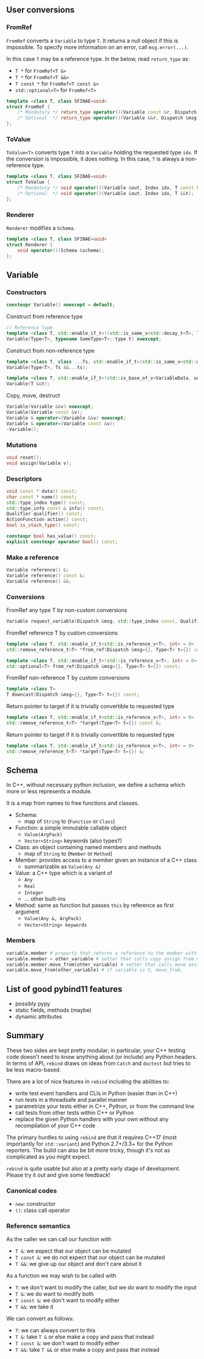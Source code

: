 
## User conversions

### FromRef

`FromRef` converts a `Variable` to type `T`. It returns a null object if this is impossible. To specify more information on an error, call `msg.error(...)`.

In this case `T` may be a reference type. In the below, read `return_type` as:
- `T *` for `FromRef<T &>`
- `T *` for `FromRef<T &&>`
- `T const *` for `FromRef<T const &>`
- `std::optional<T>` for `FromRef<T>`


```c++
template <class T, class SFINAE=void>
struct FromRef {
    /* Mandatory */ return_type operator()(Variable const &r, Dispatch &msg);
    /* Optional  */ return_type operator()(Variable &&r, Dispatch &msg);
};
```

### ToValue

`ToValue<T>` converts type `T` into a `Variable` holding the requested type `idx`. If the conversion is impossible, it does nothing. In this case, `T` is always a non-reference type.

```c++
template <class T, class SFINAE=void>
struct ToValue {
    /* Mandatory */ void operator()(Variable &out, Index idx, T const &t);
    /* Optional  */ void operator()(Variable &out, Index idx, T &&t);
};
```

### Renderer

`Renderer` modifies a `Schema`.

```c++
template <class T, class SFINAE=void>
struct Renderer {
    void operator()(Schema &schema);
};
```

## Variable

### Constructors

```c++
constexpr Variable() noexcept = default;
```

Construct from reference type
```c++
// Reference type
template <class T, std::enable_if_t<!(std::is_same_v<std::decay_t<T>, T>), int> = 0>
Variable(Type<T>, typename SameType<T>::type t) noexcept;
```

Construct from non-reference type
```c++
template <class T, class ...Ts, std::enable_if_t<(std::is_same_v<std::decay_t<T>, T>), int> = 0>
Variable(Type<T>, Ts &&...ts);

template <class T, std::enable_if_t<!std::is_base_of_v<VariableData, unqualified<T>>, int> = 0>
Variable(T &&t);
```

Copy, move, destruct
```c++
Variable(Variable &&v) noexcept;
Variable(Variable const &v);
Variable & operator=(Variable &&v) noexcept;
Variable & operator=(Variable const &v);
~Variable();
```

### Mutations

```c++
void reset();
void assign(Variable v);
```

### Descriptors

```c++
void const * data() const;
char const * name() const;
std::type_index type() const;
std::type_info const & info() const;
Qualifier qualifier() const;
ActionFunction action() const;
bool is_stack_type() const;

constexpr bool has_value() const;
explicit constexpr operator bool() const;
```

### Make a reference
```c++
Variable reference() &;
Variable reference() const &;
Variable reference() &&;
```

### Conversions

FromRef any type T by non-custom conversions
```c++
Variable request_variable(Dispatch &msg, std::type_index const, Qualifier q=Value) const;
```

FromRef reference T by custom conversions
```c++
template <class T, std::enable_if_t<std::is_reference_v<T>, int> = 0>
std::remove_reference_t<T> *from_ref(Dispatch &msg={}, Type<T> t={}) const;

template <class T, std::enable_if_t<!std::is_reference_v<T>, int> = 0>
std::optional<T> from_ref(Dispatch &msg={}, Type<T> t={}) const;
```

FromRef non-reference T by custom conversions
```c++
template <class T>
T downcast(Dispatch &msg={}, Type<T> t={}) const;
```

Return pointer to target if it is trivially convertible to requested type
```c++
template <class T, std::enable_if_t<std::is_reference_v<T>, int> = 0>
std::remove_reference_t<T> *target(Type<T> t={}) const &;

```
Return pointer to target if it is trivially convertible to requested type
```c++
template <class T, std::enable_if_t<std::is_reference_v<T>, int> = 0>
std::remove_reference_t<T> *target(Type<T> t={}) &;
```

## Schema

In C++, without necessary python inclusion, we define a schema which more or less represents a module.

It is a map from names to free functions and classes.

- Schema:
    - map of `String` to (`Function` or `Class`)
- Function: a simple immutable callable object
    - `Value(ArgPack)`
    - `Vector<String>` keywords (also types?)
- Class: an object containing named members and methods
    - map of `String` to (`Member` or `Method`)
- Member: provides access to a member given an instance of a C++ class
    - summarizable as `Value(Any &)`
- Value: a C++ type which is a variant of
    - `Any`
    - `Real`
    - `Integer`
    - ... other built-ins
- Method: same as function but passes `this` by reference as first argument
    - `Value(Any &, ArgPack)`
    - `Vector<String> keywords`

### Members

```python
variable.member # property that returns a reference to the member with parent as a ward
variable.member = other_variable # setter that calls copy assign from other to member
variable.member.move_from(other_variable) # setter that calls move assign from other to member
variable.move_from(other_variable) # if variable is V, move_from,
```

## List of good pybind11 features

- possibly pypy
- static fields, methods (maybe)
- dynamic attributes

## Summary

These two sides are kept pretty modular; in particular, your C++ testing code doesn't need to know anything about (or include) any Python headers. In terms of API, `rebind` draws on ideas from `Catch` and `doctest` but tries to be less macro-based.

There are a lot of nice features in `rebind` including the abilities to:
- write test event handlers and CLIs in Python (easier than in C++)
- run tests in a threadsafe and parallel manner
- parametrize your tests either in C++, Python, or from the command line
- call tests from other tests within C++ or Python
- replace the given Python handlers with your own without any recompilation of your C++ code

The primary hurdles to using `rebind` are that it requires C++17 (most importantly for `std::variant`) and Python 2.7+/3.3+ for the Python reporters. The build can also be bit more tricky, though it's not as complicated as you might expect.

`rebind` is quite usable but also at a pretty early stage of development. Please try it out and give some feedback!

### Canonical codes
- `new`: constructor
- `()`: class call operator

### Reference semantics
As the caller we can call our function with
- `T &`: we expect that our object can be mutated
- `T const &`: we do not expect that our object can be mutated
- `T &&`: we give up our object and don't care about it

As a function we may wish to be called with
- `T`: we don't want to modify the caller, but we do want to modify the input
- `T &`: we do want to modify both
- `T const &`: we don't want to modify either
- `T &&`: we take it

We can convert as follows:
- `T`: we can always convert to this
- `T &`: take `T &` or else make a copy and pass that instead
- `T const &`: we don't want to modify either
- `T &&`: take `T &&` or else make a copy and pass that instead

